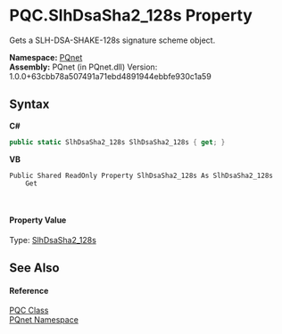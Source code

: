 # PQC.SlhDsaSha2_128s Property 
 

Gets a SLH-DSA-SHAKE-128s signature scheme object.

**Namespace:**&nbsp;<a href="fc4f881f-e121-9cf0-ed49-65bf6b5a005d">PQnet</a><br />**Assembly:**&nbsp;PQnet (in PQnet.dll) Version: 1.0.0+63cbb78a507491a71ebd4891944ebbfe930c1a59

## Syntax

**C#**<br />
``` C#
public static SlhDsaSha2_128s SlhDsaSha2_128s { get; }
```

**VB**<br />
``` VB
Public Shared ReadOnly Property SlhDsaSha2_128s As SlhDsaSha2_128s
	Get
```

<br />

#### Property Value
Type: <a href="9041afa8-4859-372f-22bb-e9e41abac613">SlhDsaSha2_128s</a>

## See Also


#### Reference
<a href="80837ae2-f212-0d05-93e2-94dabbb73c7f">PQC Class</a><br /><a href="fc4f881f-e121-9cf0-ed49-65bf6b5a005d">PQnet Namespace</a><br />